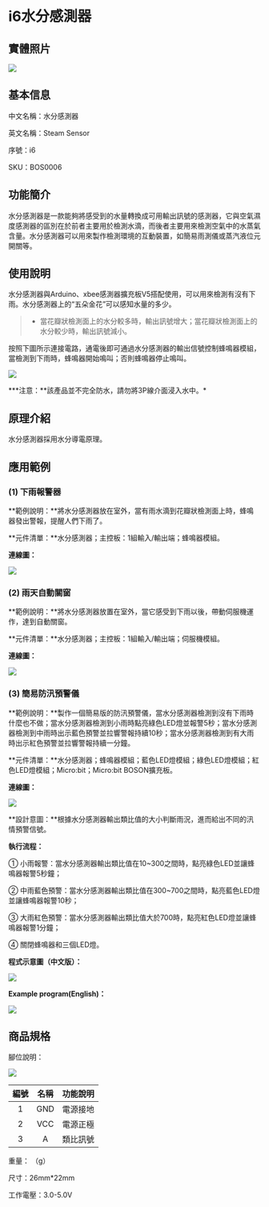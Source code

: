# i6水分感測器

## 實體照片

![](../../../.gitbook/assets/steam_sensor%20%281%29.jpg)

## 基本信息

中文名稱：水分感測器

英文名稱：Steam Sensor

序號：i6

SKU：BOS0006

## 功能簡介

水分感測器是一款能夠將感受到的水量轉換成可用輸出訊號的感測器，它與空氣濕度感測器的區別在於前者主要用於檢測水滴，而後者主要用來檢測空氣中的水蒸氣含量。水分感測器可以用來製作檢測環境的互動裝置，如簡易雨測儀或蒸汽液位元開關等。

## 使用說明

水分感測器與Arduino、xbee感測器擴充板V5搭配使用，可以用來檢測有沒有下雨。水分感測器上的“五朵金花”可以感知水量的多少。

> * 當花瓣狀檢測面上的水分較多時，輸出訊號增大；當花瓣狀檢測面上的水分較少時，輸出訊號減小。

按照下圖所示連接電路，通電後即可通過水分感測器的輸出信號控制蜂鳴器模組，當檢測到下雨時，蜂鳴器開始鳴叫；否則蜂鳴器停止鳴叫。

![](../../../.gitbook/assets/boson_水分传感器_使用说明%20%283%29%20%283%29%20%283%29%20%281%29.png)

**\*注意：**該產品並不完全防水，請勿將3P線介面浸入水中。\*

## 原理介紹

水分感測器採用水分導電原理。

## 應用範例

### \(1\) 下雨報警器

**範例說明：**將水分感測器放在室外，當有雨水滴到花瓣狀檢測面上時，蜂鳴器發出警報，提醒人們下雨了。

**元件清單：**水分感測器；主控板：1組輸入/輸出端；蜂鳴器模組。

**連線圖：**

![](../../../.gitbook/assets/boson_水分传感器_使用说明%20%283%29%20%283%29%20%283%29%20%282%29.png)

### \(2\) 雨天自動關窗

**範例說明：**將水分感測器放置在室外，當它感受到下雨以後，帶動伺服機運作，達到自動關窗。

**元件清單：**水分感測器；主控板：1組輸入/輸出端；伺服機模組。

**連線圖：**

![](../../../.gitbook/assets/boson_水分传感器_应用样例2_连线图.png)

### \(3\) 簡易防汛預警儀

**範例說明：**製作一個簡易版的防汛預警儀，當水分感測器檢測到沒有下雨時什麼也不做；當水分感測器檢測到小雨時點亮綠色LED燈並報警5秒；當水分感測器檢測到中雨時出示藍色預警並拉響警報持續10秒；當水分感測器檢測到有大雨時出示紅色預警並拉響警報持續一分鐘。

**元件清單：**水分感測器；蜂鳴器模組；藍色LED燈模組；綠色LED燈模組；紅色LED燈模組；Micro:bit；Micro:bit BOSON擴充板。

**連線圖：**

![](../../../.gitbook/assets/boson_水分传感器_应用样例3_连线图%20%281%29.png)

**設計意圖：**根據水分感測器輸出類比值的大小判斷雨況，進而給出不同的汛情預警信號。

**執行流程：**

① 小雨報警：當水分感測器輸出類比值在10~300之間時，點亮綠色LED並讓蜂鳴器報警5秒鐘；

② 中雨藍色預警：當水分感測器輸出類比值在300~700之間時，點亮藍色LED燈並讓蜂鳴器報警10秒；

③ 大雨紅色預警：當水分感測器輸出類比值大於700時，點亮紅色LED燈並讓蜂鳴器報警1分鐘；

④ 關閉蜂鳴器和三個LED燈。

**程式示意圖（中文版）：**

![](../../../.gitbook/assets/steam_sensor_prg_ch_tw.png)

**Example program\(English\)：**

![](../../../.gitbook/assets/boson-shui-fen-chuan-gan-qi-ying-yong-yang-li-3-cheng-xu-shi-yi-tu-ying-wen-ban%20%281%29.png)

## 商品規格

腳位說明：

![](../../../.gitbook/assets/steam_sensor_spec.png)

| **編號** | **名稱** | **功能說明** |
| :---: | :---: | :---: |
| 1 | GND | 電源接地 |
| 2 | VCC | 電源正極 |
| 3 | A | 類比訊號 |

重量： （g）

尺寸：26mm\*22mm

工作電壓：3.0-5.0V

